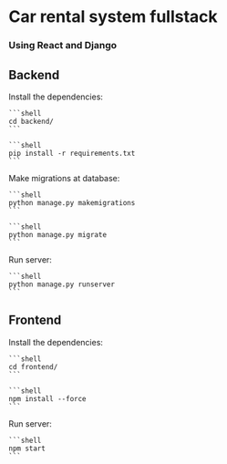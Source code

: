 # Car rental system fullstack
### Using React and Django

## Backend

Install the dependencies:

    ```shell
    cd backend/
    ```

    ```shell
    pip install -r requirements.txt
    ```
Make migrations at database:

    ```shell
    python manage.py makemigrations
    ```

    ```shell
    python manage.py migrate
    ```

Run server:
    
    ```shell
    python manage.py runserver
    ```

## Frontend

Install the dependencies:

    ```shell
    cd frontend/
    ```

    ```shell
    npm install --force
    ```

Run server:

    ```shell
    npm start
    ```
